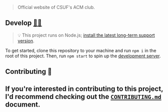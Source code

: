 <!-- # [`acmcsuf.com`][demo_url] 🐘 -->

> Official website of CSUF's ACM club.


## Develop [👩‍💻][figma_design]

> 💡 This project runs on Node.js; [install the latest long-term support version][node_download].

To get started, clone this repository to your machine and run `npm i` in the root of this project.
Then, run `npm start` to spin up the [development server][dev_server].

## Contributing 🤝

If you're interested in contributing to this project, I'd recommend checking out the [`CONTRIBUTING.md`](CONTRIBUTING.md) document.
---

[node_download]: https://nodejs.org/en/download/
[github_action_deploy]: .github/workflows/deploy.yaml
[demo_url]: https://acmcsuf.com/
[acm_officers]: https://acmcsuf.com/about/
[webmaster_url]: https://github.com/EthanThatOneKid/
[figma_design]: https://www.figma.com/file/9cvuO69WgNGuCjf2JGDPfq/ACM-Website-Mockup---Mike-Ploythai?node-id=1%3A26
[dev_server]: http://localhost:3000/
[vercel_dashboard]: https://vercel.com/ethanthatonekid/acm-csuf-site
[team_doc]: https://docs.google.com/document/d/11GoIBTAAnIOgmWuG1TsgXUE3MMkweQ8V6bB9TbrY0Hs/edit?usp=sharing